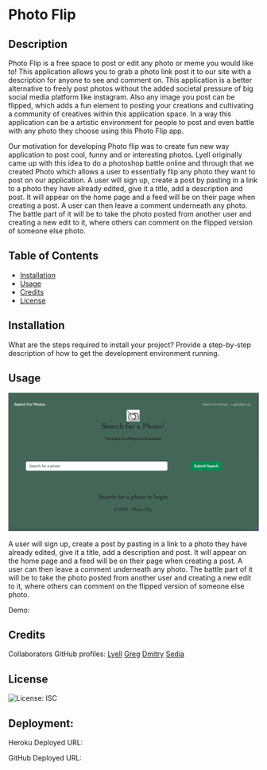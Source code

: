 # Photo Flip

## Description

Photo Flip is a free space to post or edit any photo or meme you would like to! This application allows you to grab a photo link post it to our site with a description for anyone to see and comment on. This application is a better alternative to freely post photos without the added societal pressure of  big social media platform like instagram. Also any image you post can be flipped, which adds a fun element to posting your creations and cultivating a community of creatives within this application space. In a way this application can be a artistic environment for people to post and even battle with any photo they choose using this Photo Flip app.

Our motivation for developing Photo flip was to create fun new way application to post cool, funny and or interesting photos. Lyell originally came up with this idea to do a photoshop battle online and through that we created Photo which allows a user to essentially flip any photo they want to post on our application. A user will sign up, create a post by pasting in a link to a photo they have already edited, give it a title, add a description and post. It will appear on the home page and a feed will be on their page when creating a post. A user can then leave a comment underneath any photo. The battle part of it will be to take the photo posted from another user and creating a new edit to it, where others can comment on the flipped version of someone else photo. 

## Table of Contents 

- [Installation](#installation)
- [Usage](#usage)
- [Credits](#credits)
- [License](#license)

## Installation

What are the steps required to install your project? Provide a step-by-step description of how to get the development environment running.

## Usage

![alt text](client/src/assets/PhotoFlipScreenshot.png)

A user will sign up, create a post by pasting in a link to a photo they have already edited, give it a title, add a description and post. It will appear on the home page and a feed will be on their page when creating a post. A user can then leave a comment underneath any photo. The battle part of it will be to take the photo posted from another user and creating a new edit to it, where others can comment on the flipped version of someone else photo. 

Demo: 
    

## Credits

Collaborators GitHub profiles:
[Lyell](https://github.com/lcurtis0)
[Greg](https://github.com/dopalescent)
[Dmitry](https://github.com/Unk171)
[Sedia](https://github.com/SediaM)

## License

![License: ISC](https://img.shields.io/badge/license-ISC-blue.svg)

## Deployment:

Heroku Deployed URL:

GitHub Deployed URL:
